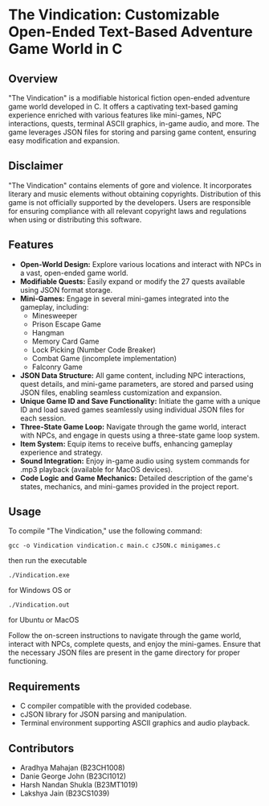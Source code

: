 # The Vindication: Customizable Open-Ended Text-Based Adventure Game World in C

## Overview
"The Vindication" is a modifiable historical fiction open-ended adventure game world developed in C. It offers a captivating text-based gaming experience enriched with various features like mini-games, NPC interactions, quests, terminal ASCII graphics, in-game audio, and more. The game leverages JSON files for storing and parsing game content, ensuring easy modification and expansion.

## Disclaimer
"The Vindication" contains elements of gore and violence. It incorporates literary and music elements without obtaining copyrights. Distribution of this game is not officially supported by the developers. Users are responsible for ensuring compliance with all relevant copyright laws and regulations when using or distributing this software.

## Features
- **Open-World Design:** Explore various locations and interact with NPCs in a vast, open-ended game world.
- **Modifiable Quests:** Easily expand or modify the 27 quests available using JSON format storage.
- **Mini-Games:** Engage in several mini-games integrated into the gameplay, including:
  - Minesweeper
  - Prison Escape Game
  - Hangman
  - Memory Card Game
  - Lock Picking (Number Code Breaker)
  - Combat Game (incomplete implementation)
  - Falconry Game
- **JSON Data Structure:** All game content, including NPC interactions, quest details, and mini-game parameters, are stored and parsed using JSON files, enabling seamless customization and expansion.
- **Unique Game ID and Save Functionality:** Initiate the game with a unique ID and load saved games seamlessly using individual JSON files for each session.
- **Three-State Game Loop:** Navigate through the game world, interact with NPCs, and engage in quests using a three-state game loop system.
- **Item System:** Equip items to receive buffs, enhancing gameplay experience and strategy.
- **Sound Integration:** Enjoy in-game audio using system commands for .mp3 playback (available for MacOS devices).
- **Code Logic and Game Mechanics:** Detailed description of the game's states, mechanics, and mini-games provided in the project report.

## Usage
To compile "The Vindication," use the following command:
```
gcc -o Vindication vindication.c main.c cJSON.c minigames.c
```
then run the executable 
```
./Vindication.exe
```
for Windows OS
or
```
./Vindication.out
```
for Ubuntu or MacOS

Follow the on-screen instructions to navigate through the game world, interact with NPCs, complete quests, and enjoy the mini-games. Ensure that the necessary JSON files are present in the game directory for proper functioning.

## Requirements
- C compiler compatible with the provided codebase.
- cJSON library for JSON parsing and manipulation.
- Terminal environment supporting ASCII graphics and audio playback.

## Contributors
- Aradhya Mahajan (B23CH1008)
- Danie George John (B23CI1012)
- Harsh Nandan Shukla (B23MT1019)
- Lakshya Jain (B23CS1039)
